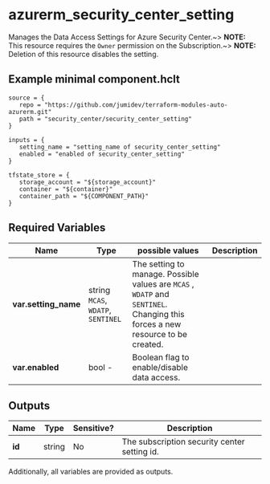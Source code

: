 # azurerm_security_center_setting

Manages the Data Access Settings for Azure Security Center.~> **NOTE:** This resource requires the `Owner` permission on the Subscription.~> **NOTE:** Deletion of this resource disables the setting.

## Example minimal component.hclt

```hcl
source = {
   repo = "https://github.com/jumidev/terraform-modules-auto-azurerm.git" 
   path = "security_center/security_center_setting" 
}

inputs = {
   setting_name = "setting_name of security_center_setting" 
   enabled = "enabled of security_center_setting" 
}

tfstate_store = {
   storage_account = "${storage_account}" 
   container = "${container}" 
   container_path = "${COMPONENT_PATH}" 
}

```

## Required Variables

| Name | Type |  possible values |  Description |
| ---- | --------- |  ----------- | ----------- |
| **var.setting_name** | string  `MCAS`, `WDATP`, `SENTINEL`  |  The setting to manage. Possible values are `MCAS` , `WDATP` and `SENTINEL`. Changing this forces a new resource to be created. | 
| **var.enabled** | bool  -  |  Boolean flag to enable/disable data access. | 



## Outputs

| Name | Type | Sensitive? | Description |
| ---- | ---- | --------- | --------- |
| **id** | string | No  | The subscription security center setting id. | 

Additionally, all variables are provided as outputs.
